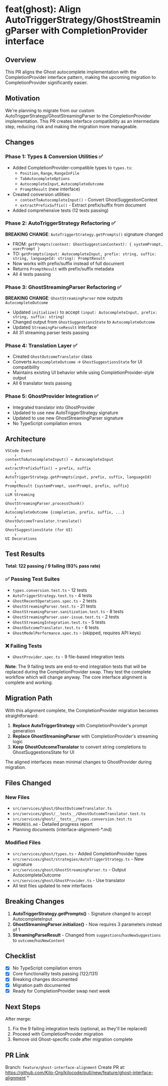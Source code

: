 # feat(ghost): Align AutoTriggerStrategy/GhostStreamingParser with CompletionProvider interface

## Overview

This PR aligns the Ghost autocomplete implementation with the CompletionProvider interface pattern, making the upcoming migration to CompletionProvider significantly easier.

## Motivation

We're planning to migrate from our custom AutoTriggerStrategy/GhostStreamingParser to the CompletionProvider implementation. This PR creates interface compatibility as an intermediate step, reducing risk and making the migration more manageable.

## Changes

### Phase 1: Types & Conversion Utilities ✅

- Added CompletionProvider-compatible types to `types.ts`:
    - `Position`, `Range`, `RangeInFile`
    - `TabAutocompleteOptions`
    - `AutocompleteInput`, `AutocompleteOutcome`
    - `PromptResult` (new interface)
- Created conversion utilities:
    - `contextToAutocompleteInput()` - Convert GhostSuggestionContext
    - `extractPrefixSuffix()` - Extract prefix/suffix from document
- Added comprehensive tests (12 tests passing)

### Phase 2: AutoTriggerStrategy Refactoring ✅

**BREAKING CHANGE**: `AutoTriggerStrategy.getPrompts()` signature changed

- FROM: `getPrompts(context: GhostSuggestionContext): { systemPrompt, userPrompt }`
- TO: `getPrompts(input: AutocompleteInput, prefix: string, suffix: string, languageId: string): PromptResult`
- Now works with prefix/suffix instead of full document
- Returns `PromptResult` with prefix/suffix metadata
- All 4 tests passing

### Phase 3: GhostStreamingParser Refactoring ✅

**BREAKING CHANGE**: `GhostStreamingParser` now outputs `AutocompleteOutcome`

- Updated `initialize()` to accept `(input: AutocompleteInput, prefix: string, suffix: string)`
- Changed output from `GhostSuggestionsState` to `AutocompleteOutcome`
- Updated `StreamingParseResult` interface
- All 31 streaming parser tests passing

### Phase 4: Translation Layer ✅

- Created `GhostOutcomeTranslator` class
- Converts `AutocompleteOutcome` → `GhostSuggestionsState` for UI compatibility
- Maintains existing UI behavior while using CompletionProvider-style output
- All 6 translator tests passing

### Phase 5: GhostProvider Integration ✅

- Integrated translator into GhostProvider
- Updated to use new AutoTriggerStrategy signature
- Updated to use new GhostStreamingParser signature
- No TypeScript compilation errors

## Architecture

```
VSCode Event
    ↓
contextToAutocompleteInput() → AutocompleteInput
    ↓
extractPrefixSuffix() → prefix, suffix
    ↓
AutoTriggerStrategy.getPrompts(input, prefix, suffix, languageId)
    ↓
PromptResult {systemPrompt, userPrompt, prefix, suffix}
    ↓
LLM Streaming
    ↓
GhostStreamingParser.processChunk()
    ↓
AutocompleteOutcome {completion, prefix, suffix, ...}
    ↓
GhostOutcomeTranslator.translate()
    ↓
GhostSuggestionsState (for UI)
    ↓
UI Decorations
```

## Test Results

**Total: 122 passing / 9 failing (93% pass rate)**

### ✅ Passing Test Suites

- `types.conversion.test.ts` - 12 tests
- `AutoTriggerStrategy.test.ts` - 4 tests
- `GhostRecentOperations.spec.ts` - 2 tests
- `GhostStreamingParser.test.ts` - 21 tests
- `GhostStreamingParser.sanitization.test.ts` - 8 tests
- `GhostStreamingParser.user-issue.test.ts` - 2 tests
- `GhostStreamingIntegration.test.ts` - 5 tests
- `GhostOutcomeTranslator.test.ts` - 6 tests
- `GhostModelPerformance.spec.ts` - (skipped, requires API keys)

### ❌ Failing Tests

- `GhostProvider.spec.ts` - 9 file-based integration tests

**Note**: The 9 failing tests are end-to-end integration tests that will be replaced during the CompletionProvider swap. They test the complete workflow which will change anyway. The core interface alignment is complete and working.

## Migration Path

With this alignment complete, the CompletionProvider migration becomes straightforward:

1. **Replace AutoTriggerStrategy** with CompletionProvider's prompt generation
2. **Replace GhostStreamingParser** with CompletionProvider's streaming logic
3. **Keep GhostOutcomeTranslator** to convert string completions to GhostSuggestionsState for UI

The aligned interfaces mean minimal changes to GhostProvider during migration.

## Files Changed

### New Files

- `src/services/ghost/GhostOutcomeTranslator.ts`
- `src/services/ghost/__tests__/GhostOutcomeTranslator.test.ts`
- `src/services/ghost/__tests__/types.conversion.test.ts`
- `PROGRESS.md` - Detailed progress report
- Planning documents (interface-alignment-\*.md)

### Modified Files

- `src/services/ghost/types.ts` - Added CompletionProvider types
- `src/services/ghost/strategies/AutoTriggerStrategy.ts` - New signature
- `src/services/ghost/GhostStreamingParser.ts` - Output AutocompleteOutcome
- `src/services/ghost/GhostProvider.ts` - Use translator
- All test files updated to new interfaces

## Breaking Changes

1. **AutoTriggerStrategy.getPrompts()** - Signature changed to accept AutocompleteInput
2. **GhostStreamingParser.initialize()** - Now requires 3 parameters instead of 1
3. **StreamingParseResult** - Changed from `suggestions`/`hasNewSuggestions` to `outcome`/`hasNewContent`

## Checklist

- [x] No TypeScript compilation errors
- [x] Core functionality tests passing (122/131)
- [x] Breaking changes documented
- [x] Migration path documented
- [x] Ready for CompletionProvider swap next week

## Next Steps

After merge:

1. Fix the 9 failing integration tests (optional, as they'll be replaced)
2. Proceed with CompletionProvider migration
3. Remove old Ghost-specific code after migration complete

## PR Link

Branch: `feature/ghost-interface-alignment`
Create PR at: https://github.com/Kilo-Org/kilocode/pull/new/feature/ghost-interface-alignment
"

